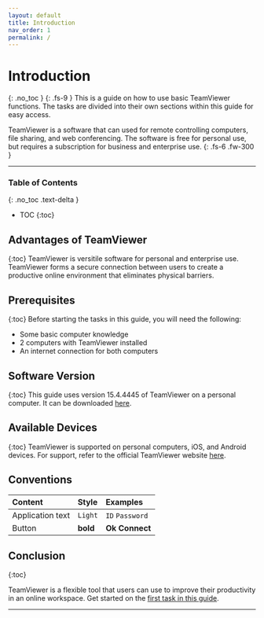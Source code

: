 ```yaml
---
layout: default
title: Introduction
nav_order: 1
permalink: /
---
```


# Introduction
{: .no_toc }
{: .fs-9 }
This is a guide on how to use basic TeamViewer functions. The tasks are divided into their own sections within this guide for easy access.
  
TeamViewer is a software that can used for remote controlling computers, file sharing, and web conferencing. The software is free for personal use, but requires a subscription for business and enterprise use. 
{: .fs-6 .fw-300 }

---

### Table of Contents
{: .no_toc .text-delta }

* TOC
{:toc}

## Advantages of TeamViewer
{:toc}
TeamViewer is versitile software for personal and enterprise use. TeamViewer forms a secure connection between users to create a productive online environment that eliminates physical barriers.

## Prerequisites
{:toc}
Before starting the tasks in this guide, you will need the following:
- Some basic computer knowledge
- 2 computers with TeamViewer installed
- An internet connection for both computers

## Software Version
{:toc}
This guide uses version 15.4.4445 of TeamViewer on a personal computer. It can be downloaded [here](https://www.teamviewer.com/en-us/?gclid=EAIaIQobChMImZTtyp7S6AIVg-NkCh3pXgGsEAAYASAAEgLQdfD_BwE]).

## Available Devices
{:toc}
TeamViewer is supported on personal computers, iOS, and Android devices. For support, refer to the official TeamViewer website [here](https://www.teamviewer.com/en/solutions/support-mobile-devices/]).

## Conventions

| Content | Style | Examples |
|:-----------------|:---------|:-------------------|
| Application text | `Light` | `ID` `Password` |
| Button | **bold** | **Ok** **Connect** |

## Conclusion
{:toc}

TeamViewer is a flexible tool that users can use to improve their productivity in an online workspace. Get started on the [first task in this guide](...).

---
